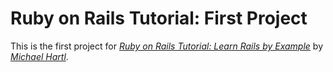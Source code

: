 # Ruby on Rails Tutorial:  First Project

This is the first project for [*Ruby on Rails Tutorial:  Learn Rails by Example*](http://railstutorial.org/) by [*Michael Hartl*](http://michaelhartl.com/).